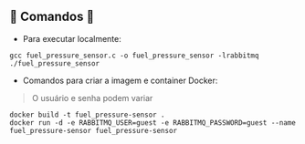 ## 🚧 Comandos 🚧

* Para executar localmente:

```
gcc fuel_pressure_sensor.c -o fuel_pressure_sensor -lrabbitmq
./fuel_pressure_sensor
```

* Comandos para criar a imagem e container Docker:

> O usuário e senha podem variar

```
docker build -t fuel_pressure-sensor .
docker run -d -e RABBITMQ_USER=guest -e RABBITMQ_PASSWORD=guest --name fuel_pressure-sensor fuel_pressure-sensor
```

